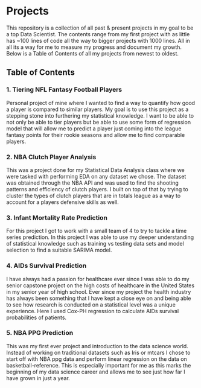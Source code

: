 # Projects

This repository is a collection of all past & present projects in my goal to be a top Data Scientist. The contents range from my first project with as little has ~100 lines of code all the way to bigger projects with 1000 lines. All in all its a way for me to measure my progress and document my growth. Below is a Table of Contents of all my projects from newest to oldest. 

## Table of Contents

### 1.  Tiering NFL Fantasy Football Players
Personal project of mine where I wanted to find a way to quantify how good a player is compared to similar players. My goal is to use this project as a stepping stone into furthering my statistical knowledge. I want to be able to not only be able to tier players but be able to use some form of regression model that will allow me to predict a player just coming into the league fantasy points for their rookie seasons and allow me to find comparable players.

### 2. NBA Clutch Player Analysis
This was a project done for my Statistical Data Analysis class where we were tasked with performing EDA on any dataset we chose. The dataset was obtained through the NBA API and was used to find the shooting patterns and efficiency of clutch players. I built on top of that by trying to cluster the types of clutch players that are in totals league as a way to account for a players defensive skills as well.

### 3. Infant Mortality Rate Prediction
For this project I got to work with a small team of 4 to try to tackle a time series prediction. In this project I was able to use my deeper understanding of statistical knowledge such as training vs testing data sets and model selection to find a suitable SARIMA model.

### 4. AIDs Survival Prediction
I have always had a passion for healthcare ever since I was able to do my senior capstone project on the high costs of healthcare in the United States in my senior year of high school. Ever since my project the health industry has always been something that I have kept a close eye on and being able to see how research is conducted on a statistical level was a unique experience. Here I used Cox-PH regression to calculate AIDs survival probabilities of patients.

### 5. NBA PPG Prediction
This was my first ever project and introduction to the data science world. Instead of working on traditional datasets such as Iris or mtcars I chose to start off with NBA ppg data and perform linear regression on the data on basketball-reference. This is especially important for me as this marks the beginning of my data science career and allows me to see just how far I have grown in just a year.
